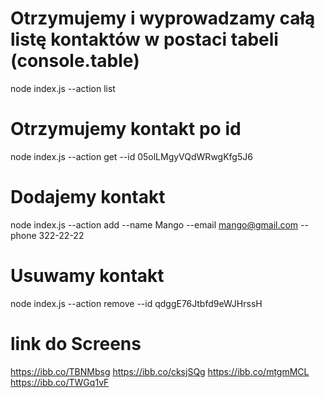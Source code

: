 # Otrzymujemy i wyprowadzamy całą listę kontaktów w postaci tabeli (console.table)
node index.js --action list

# Otrzymujemy kontakt po id
node index.js --action get --id 05olLMgyVQdWRwgKfg5J6

# Dodajemy kontakt
node index.js --action add --name Mango --email mango@gmail.com --phone 322-22-22

# Usuwamy kontakt
node index.js --action remove --id qdggE76Jtbfd9eWJHrssH

# link do Screens
https://ibb.co/TBNMbsg
https://ibb.co/cksjSQg
https://ibb.co/mtgmMCL
https://ibb.co/TWGq1vF